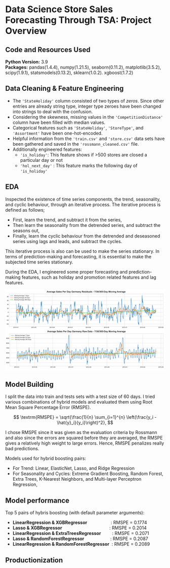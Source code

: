 # Data Science Store Sales Forecasting Through TSA: Project Overview

## Code and Resources Used 
**Python Version:** 3.9  
**Packages:** pandas(1.4.4), numpy(1.21.5), seaborn(0.11.2), matplotlib(3.5.2), scipy(1.9.1), statsmodels(0.13.2), sklearn(1.0.2). xgboost(1.7.2)

## Data Cleaning & Feature Engineering
- The `'StateHoliday'` column consisted of two types of *zeros*. Since other entries are already string type, integer type zeroes have been changed into strings to deal with the confusion.
- Considering the skewness, missing values in the `'CompetitionDistance'` column have been filled with median values.
- Categorical features such as `'StateHoliday'`, `'StoreType'`, and `'Assortment'` have been one-hot-encoded.
- Helpful information from the `'train.csv'` and `'store.csv'` data sets have been gathered and saved in the `'rossmann_cleaned.csv'` file.
- Additionally engineered features:
  - `'is_holiday'`: This feature shows if >500 stores are closed a particular day or not
  - `'hol_next_day'` : This feature marks the following day of `'is_holiday'`

## EDA
Inspected the existence of time series components, the trend, seasonality, and cyclic behaviour, through an iterative process.
The iterative process is defined as follows;
- First, learn the trend, and subtract it from the series,
- Then learn the seasonality from the detrended series, and subtract the seasons out,
- Finally, learn the cyclic behaviour from the detrended and deseasoned series using lags and leads, and subtract the cycles.

This iterative process is also can be used to make the series stationary. In terms of prediction-making and forecasting, it is essential to make the subjected time series stationary.

During the EDA, I engineered some proper forecasting and prediction-making features, such as holiday and promotion related features and lag features.

![alt text](https://github.com/ildeniz/ML-2022-003-Forecasting_Store_Sales_Through_Time_Series_Analysis/blob/master/residuals_vs_rawdata.png "Residuals and Raw Data Comparison")

## Model Building
I split the data into train and tests sets with a test size of 60 days.
I tried various combinations of hybrid models and evaluated them using Root Mean Square Percentage Error (RMSPE). 

$$
\textrm{RMSPE} = \sqrt{\frac{1}{n} \sum_{i=1}^{n} \left(\frac{y_i - \hat{y}_i}{y_i}\right)^2},
$$

I chose RMSPE since it was given as the evaluation criteria by Rossmann and also since the errors are squared before they are averaged, the RMSPE gives a relatively high weight to large errors. Hence, RMSPE penalizes really bad predictions.

Models used for hybrid boosting pairs:
- For Trend: Linear, ElasticNet, Lasso, and Ridge Regression
- For Seasonality and Cycles: Extreme Gradient Boosting, Random Forest, Extra Trees, K-Nearest Neighbors, and Multi-layer Perceptron Regression,

## Model performance
Top 5 pairs of hybris boosting (with default parameter arguments):
- **LinearRegression & XGBRegressor** &nbsp;&nbsp;&nbsp;&nbsp;&nbsp;&nbsp;&nbsp;&nbsp;&nbsp;&nbsp;&nbsp;&nbsp;&nbsp;&nbsp;&nbsp;&nbsp;&nbsp;&nbsp;: RMSPE = 0.1774
- **Lasso & XGBRegressor** &nbsp;&nbsp;&nbsp;&nbsp;&nbsp;&nbsp;&nbsp;&nbsp;&nbsp;&nbsp;&nbsp;&nbsp;&nbsp;&nbsp;&nbsp;&nbsp;&nbsp;&nbsp;&nbsp;&nbsp;&nbsp;&nbsp;&nbsp;&nbsp;&nbsp;&nbsp;&nbsp;&nbsp;&nbsp;&nbsp;&nbsp;&nbsp;&nbsp;&nbsp;&nbsp;&nbsp;&nbsp;: RMSPE = 0.2014
- **LinearRegression & ExtraTreesRegressor** &nbsp;&nbsp;&nbsp;&nbsp;&nbsp;&nbsp;&nbsp;&nbsp;: RMSPE = 0.2071
- **Lasso & RandomForestRegressor** &nbsp;&nbsp;&nbsp;&nbsp;&nbsp;&nbsp;&nbsp;&nbsp;&nbsp;&nbsp;&nbsp;&nbsp;&nbsp;&nbsp;&nbsp;&nbsp;&nbsp;&nbsp;&nbsp;&nbsp;: RMSPE = 0.2087
- **LinearRegression & RandomForestRegressor** &nbsp;: RMSPE = 0.2089

## Productionization
